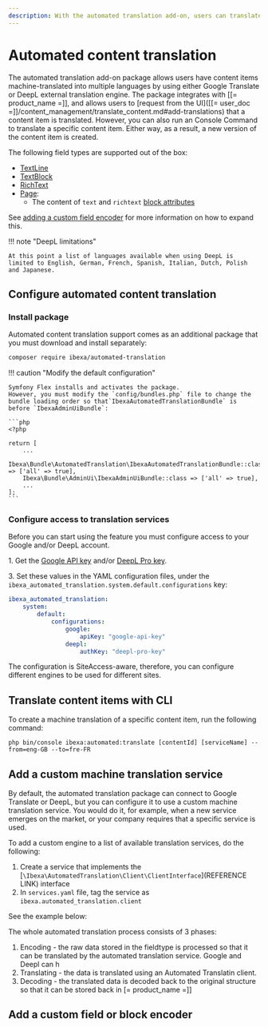 ```yaml
---
description: With the automated translation add-on, users can translate content items into multiple languages with Google Translate or DeepL.
---
```


# Automated content translation

The automated translation add-on package allows users have content items machine-translated into multiple languages by using either Google Translate or DeepL external translation engine.
The package integrates with [[= product_name =]], and allows users to [request from the UI]([[= user_doc =]]/content_management/translate_content.md#add-translations) that a content item is translated.
However, you can also run an Console Command to translate a specific content item.
Either way, as a result, a new version of the content item is created.

The following field types are supported out of the box:

- [TextLine](textlinefield.md)
- [TextBlock](textblockfield.md)
- [RichText](richtextfield.md)
- [Page](pagefield.md):
    - The content of `text` and `richtext` [block attributes](page_block_attributes.md#block-attribute-types)

See [adding a custom field encoder](##add-a-custom-field-encoder) for more information on how to expand this.

!!! note "DeepL limitations"

    At this point a list of languages available when using DeepL is limited to English, German, French, Spanish, Italian, Dutch, Polish and Japanese.

## Configure automated content translation

### Install package

Automated content translation support comes as an additional package that you must download and install separately:

```bash
composer require ibexa/automated-translation
```

!!! caution "Modify the default configuration"

    Symfony Flex installs and activates the package.
    However, you must modify the `config/bundles.php` file to change the bundle loading order so that`IbexaAutomatedTranslationBundle` is before `IbexaAdminUiBundle`:

    ```php
    <?php

    return [
        ...
        Ibexa\Bundle\AutomatedTranslation\IbexaAutomatedTranslationBundle::class => ['all' => true],
        Ibexa\Bundle\AdminUi\IbexaAdminUiBundle::class => ['all' => true],
        ...
    ];
    ```

### Configure access to translation services

Before you can start using the feature you must configure access to your Google and/or DeepL account.

1\. Get the [Google API key](https://developers.google.com/maps/documentation/javascript/get-api-key) and/or [DeepL Pro key](https://support.deepl.com/hc/en-us/articles/360020695820-API-Key-for-DeepL-s-API).

3\. Set these values in the YAML configuration files, under the `ibexa_automated_translation.system.default.configurations` key:

``` yaml
ibexa_automated_translation:
    system:
        default:
            configurations:
                google:
                    apiKey: "google-api-key"
                deepl:
                    authKey: "deepl-pro-key"
```

The configuration is SiteAccess-aware, therefore, you can configure different engines to be used for different sites.

## Translate content items with CLI

To create a machine translation of a specific content item, run the following command:

```shell
php bin/console ibexa:automated:translate [contentId] [serviceName] --from=eng-GB --to=fre-FR
```

## Add a custom machine translation service

By default, the automated translation package can connect to Google Translate or DeepL, but you can configure it to use a custom machine translation service.
You would do it, for example, when a new service emerges on the market, or your company requires that a specific service is used.

To add a custom engine to a list of available translation services, do the following:

1. Create a service that implements the [`\Ibexa\AutomatedTranslation\Client\ClientInterface`](REFERENCE LINK) interface
1. In `services.yaml` file, tag the service as `ibexa.automated_translation.client`

See the example below:

<example here>

The whole automated translation process consists of 3 phases:
1. Encoding - the raw data stored in the fieldtype is processed so that it can be translated by the automated translation service. Google and Deepl can h
1. Translating - the data is translated using an Automated Translatin client.
1. Decoding - the translated data is decoded back to the original structure so that it can be stored back in [= product_name =]]

## Add a custom field or block encoder




